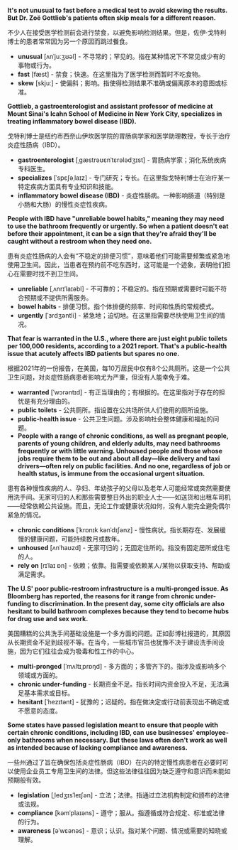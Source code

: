 **It's not unusual to fast before a medical test to avoid skewing the results. But Dr. Zoë Gottlieb's patients often skip meals for a different reason.**

不少人在接受医学检测前会进行禁食，以避免影响检测结果。但是，佐伊·戈特利博士的患者常常因为另一个原因而跳过餐食。

- **unusual** [ʌnˈjuːʒʊəl] - 不寻常的；罕见的。指在某种情况下不常见或少有的事物或行为。
- **fast** [fæst] - 禁食；快速。在这里指为了医学检测而暂时不吃食物。
- **skew** [skjuː] - 使偏斜；影响。指使得检测结果不准确或偏离原本的意图或标准。

**Gottlieb, a gastroenterologist and assistant professor of medicine at Mount Sinai's Icahn School of Medicine in New York City, specializes in treating inflammatory bowel disease (IBD).**

戈特利博士是纽约市西奈山伊坎医学院的胃肠病学家和医学助理教授，专长于治疗炎症性肠病（IBD）。

- **gastroenterologist** [ˌɡæstrəʊɛnˈtɛrələdʒɪst] - 胃肠病学家；消化系统疾病专科医生。
- **specializes** [ˈspɛʃəˌlaɪz] - 专门研究；专长。在这里指戈特利博士在治疗某一特定疾病方面具有专业知识和技能。
- **inflammatory bowel disease (IBD)** - 炎症性肠病。一种影响肠道（特别是小肠和大肠）的慢性炎症性疾病。

**People with IBD have "unreliable bowel habits," meaning they may need to use the bathroom frequently or urgently. So when a patient doesn't eat before their appointment, it can be a sign that they're afraid they'll be caught without a restroom when they need one.**

患有炎症性肠病的人会有“不稳定的排便习惯”，意味着他们可能需要频繁或紧急地使用卫生间。因此，当患者在预约前不吃东西时，这可能是一个迹象，表明他们担心在需要时找不到卫生间。

- **unreliable** [ˌʌnrɪˈlaɪəbl] - 不可靠的；不稳定的。指在预期或需要时可能不符合预期或不提供所需服务。
- **bowel habits** - 排便习惯。指个体排便的频率、时间和性质的常规模式。
- **urgently** [ˈɜrdʒəntli] - 紧急地；迫切地。在这里指需要尽快使用卫生间的情况。

**That fear is warranted in the U.S., where there are just eight public toilets per 100,000 residents, according to a 2021 report. That's a public-health issue that acutely affects IBD patients but spares no one.**

根据2021年的一份报告，在美国，每10万居民中仅有8个公共厕所。这是一个公共卫生问题，对炎症性肠病患者影响尤为严重，但没有人能幸免于难。

- **warranted** [ˈwɔrəntɪd] - 有正当理由的；有根据的。在这里指对于存在的担忧是有充分理由的。
- **public toilets** - 公共厕所。指设置在公共场所供人们使用的厕所设施。
- **public-health issue** - 公共卫生问题。涉及影响社会整体健康和福祉的问题。
- **People with a range of chronic conditions, as well as pregnant people, parents of young children, and elderly adults, may need bathrooms frequently or with little warning. Unhoused people and those whose jobs require them to be out and about all day—like delivery and taxi drivers—often rely on public facilities. And no one, regardless of job or health status, is immune from the occasional urgent situation.**

患有各种慢性疾病的人、孕妇、年幼孩子的父母以及老年人可能经常或突然需要使用洗手间。无家可归的人和那些需要整日外出的职业人士——如送货和出租车司机——经常依赖公共设施。而且，无论工作或健康状况如何，没有人能完全避免偶尔紧急的情况。

- **chronic conditions** [ˈkrɒnɪk kənˈdɪʃənz] - 慢性病状。指长期存在、发展缓慢的健康问题，可能持续数月或数年。
- **unhoused** [ʌnˈhaʊzd] - 无家可归的；无固定住所的。指没有固定居所或住宅的人。
- **rely on** [rɪˈlaɪ ɒn] - 依赖；依靠。指需要或依赖某人/某物以获取支持、帮助或满足需求。

**The U.S' poor public-restroom infrastructure is a multi-pronged issue. As Bloomberg has reported, the reasons for it range from chronic under-funding to discrimination. In the present day, some city officials are also hesitant to build bathroom complexes because they tend to become hubs for drug use and sex work.**

美国糟糕的公共洗手间基础设施是一个多方面的问题。正如彭博社报道的，其原因从长期资金不足到歧视不等。在当今，一些城市官员也犹豫不决于建设洗手间设施，因为它们往往会成为吸毒和性工作的中心。

- **multi-pronged** [ˈmʌltɪˌprɒŋd] - 多方面的；多管齐下的。指涉及或影响多个领域或方面的。
- **chronic under-funding** - 长期资金不足。指长时间内资金投入不足，无法满足基本需求或目标。
- **hesitant** [ˈhezɪtənt] - 犹豫的；迟疑的。指在做决定或行动前表现出不确定或不愿意的态度。

**Some states have passed legislation meant to ensure that people with certain chronic conditions, including IBD, can use businesses' employee-only bathrooms when necessary. But these laws often don't work as well as intended because of lacking compliance and awareness.**

一些州通过了旨在确保包括炎症性肠病（IBD）在内的特定慢性病患者在必要时可以使用企业员工专用卫生间的法律。但这些法律往往因为缺乏遵守和意识而未能如预期般有效。

- **legislation** [ˌledʒɪsˈleɪʃən] - 立法；法律。指通过立法机构制定和颁布的法律或法规。
- **compliance** [kəmˈplaɪəns] - 遵守；服从。指遵循或符合规定、标准或法律的行为。
- **awareness** [əˈwɛənəs] - 意识；认识。指对某个问题、情况或需要的知晓或理解。